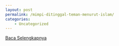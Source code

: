 ```yaml
---
layout: post
permalink: /mimpi-ditinggal-teman-menurut-islam/
categories:
    - Uncategorized
---
```


[Baca Selengkapnya](/10)